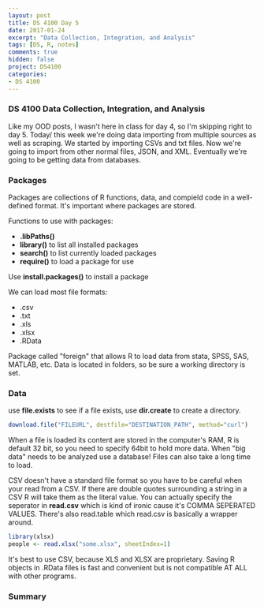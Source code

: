 ```yaml
---
layout: post
title: DS 4100 Day 5
date: 2017-01-24
excerpt: "Data Collection, Integration, and Analysis"
tags: [DS, R, notes]
comments: true
hidden: false
project: DS4100
categories:
- DS 4100
---
```


### DS 4100 Data Collection, Integration, and Analysis

Like my OOD posts, I wasn't here in class for day 4, so I'm skipping right to day 5. Today/ this week we're doing data importing from multiple sources as well as scraping. We started by importing CSVs and txt files. Now we're going to import from other normal files, JSON, and XML. Eventually we're going to be getting data from databases.


### Packages

Packages are collections of R functions, data, and compield code in a well-defined format. It's important where packages are stored.

Functions to use with packages:

* **.libPaths()**
* **library()** to list all installed packages
* **search()** to list currently loaded packages
* **require()** to load a package for use

Use **install.packages()** to install a package

We can load most file formats:

* .csv
* .txt
* .xls
* .xlsx
* .RData

Package called "foreign" that allows R to load data from stata, SPSS, SAS, MATLAB, etc. Data is located in folders, so be sure a working directory is set.

### Data

use **file.exists** to see if a file exists, use **dir.create** to create a directory.

~~~ R
download.file("FILEURL", destfile="DESTINATION_PATH", method="curl")
~~~

When a file is loaded its content are stored in the computer's RAM, R is default 32 bit, so you need to specify 64bit to hold more data. When "big data" needs to be analyzed use a database! Files can also take a long time to load. 

CSV doesn't have a standard file format so you have to be careful when your read from a CSV. If there are double quotes surrounding a string in a CSV R will take them as the literal value. You can actually specify the seperator in **read.csv** which is kind of ironic cause it's COMMA SEPERATED VALUES. There's also read.table which read.csv is basically a wrapper around.

~~~ R
library(xlsx)
people <- read.xlsx("some.xlsx", sheetIndex=1)
~~~

It's best to use CSV, because XLS and XLSX are proprietary. Saving R objects in .RData files is fast and convenient but is not compatible AT ALL with other programs. 

### Summary




